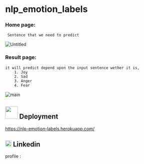 # nlp_emotion_labels

### Home page:
     Sentence that we need to predict
 
 ![Untitled](https://user-images.githubusercontent.com/84607354/140683088-d425bf6e-dd89-4abc-ab2d-0a47d8c75fce.png)
    
### Result page:
    it will predict depend upon the input sentence wether it is,
        1. Joy 
        2. Sad
        3. Anger
        4. Fear

![main](https://user-images.githubusercontent.com/84607354/140683534-0bffeda9-e724-45dd-b46d-9403797a62f6.jpg)
        

## <img src="https://user-images.githubusercontent.com/84607354/140683643-66783115-1ad4-4917-a77a-304abfe969d1.png" width="40"> Deployment
https://nlp-emotion-labels.herokuapp.com/

## <img src="https://user-images.githubusercontent.com/84607354/140683882-06e86b29-866e-4b52-8545-3d6998e281c4.png" width="20"> Linkedin 

profile : 


